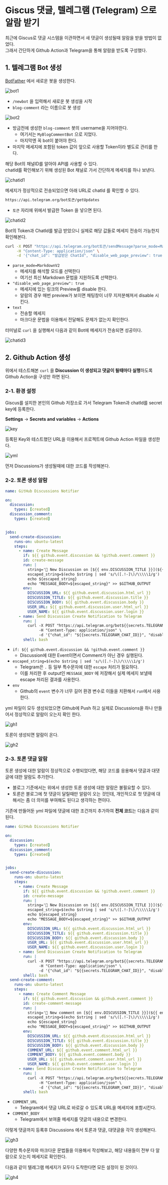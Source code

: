 # Giscus 댓글, 텔레그램 (Telegram) 으로 알람 받기

최근에 Giscus로 댓글 시스템을 이관하면서 새 댓글이 생성될때 알람을 받을 방법이 없었다.  
그래서 간단하게 Github Action과 Telegram을 통해 알람을 받도록 구성했다.

## 1. 텔레그램 Bot 생성

[BotFather](https://telegram.me/BotFather) 에서 새로운 봇을 생성한다.

![bot1](./images/bot1.png)

- `/newbot` 을 입력해서 새로운 봇 생성을 시작
- `blog-comment` 라는 이름으로 봇 생성

![bot2](./images/bot2.png)

- 방금전에 생성한 `blog-comment` 봇의 username을 지어야한다.
  - 여기서는 `MyBlogCommentBot` 으로 지었다.
  - 마지막엔 꼭 bot이 붙어야 한다.
- 마지막 메세지에 포함된 token 값이 앞으로 사용할 Token이라 별도로 관리를 한다.

해당 Bot의 채널ID를 알아야 API를 사용할 수 있다.  
chatId를 확인해보기 위해 생성된 Bot 채널로 가서 간단하게 메세지를 하나 보낸다.

![chatid1](./images/chatid1.png)

메세지가 정상적으로 전송되었으면 아래 URL로 chatId 를 확인할 수 있다.

```bash
https://api.telegram.org/bot토큰/getUpdates
```
- `토큰` 자리에 위에서 발급한 Token 을 넣으면 된다.

![chatid2](./images/chatid2.png)

Bot의 Token과 ChatId를 발급 받았으니 실제로 해당 값들로 메세지 전송이 가능한지 확인해본다.

```bash
curl -X POST "https://api.telegram.org/bot토큰/sendMessage?parse_mode=MarkdownV2" \
     -H "Content-Type: application/json" \
     -d '{"chat_id": "발급받은 ChatId", "disable_web_page_preview": true, "text": "`const a = api()` 잘가냐"}'
```

- `parse_mode=MarkdownV2`
  - 메세지를 해석할 모드를 선택한다
  - 여기선 최신 Markdown 문법을 지원하도록 선택한다.
- `"disable_web_page_preview": true`
  - 메세지에 있는 링크의 Preview를 disable 한다.
  - 알람의 경우 매번 preview가 보이면 채팅창이 너무 지저분해져서 disable 시킨다.
- `text`
  - 전송할 메세지
  - 마크다운 문법을 이용해서 전달해도 문제가 없는지 확인한다.

터미널로 `curl` 을 실행해서 다음과 같이 Bot에 메세지가 전송되면 성공이다.

![chatid3](./images/chatid3.png)

## 2. Github Action 생성

위에서 테스트해본 `curl` 을 **Discussion 이 생성되고 댓글이 될때마다 실행**하도록 Github Action을 구성만 하면 된다.  
  
### 2-1. 환경 설정

Giscus를 설치한 본인의 Github 저장소로 가서 Telegram Token과 chatId를 secret key에 등록한다.  
  
**Settings** -> **Secrets and variables** -> **Actions**

![key](./images/key.png)

등록된 Key와 테스트했던 URL을 이용해서 프로젝트에 Github Action 파일을 생성한다.

![yml](./images/yml.png)

먼저 Discussions가 생성될때에 대한 코드를 작성해본다.

### 2-2. 토론 생성 알람

```yml
name: GitHub Discussions Notifier

on:
  discussion:
    types: [created]
  discussion_comment:
    types: [created]


jobs:
  send-create-discussion:
    runs-on: ubuntu-latest
    steps:
      - name: Create Message
        if: ${{ github.event.discussion && !github.event.comment }}
        id: create-message
        run: |
          string='🐛 New Discussion on [${{ env.DISCUSSION_TITLE }}](${{ env.DISCUSSION_URL }}) \nby[@${{ env.USER_NAME }}](${{ env.USER_URL }}) \n\n${{ env.DISCUSSION_BODY }}"'
          escaped_string=$(echo $string | sed 's/\([.!-]\)/\\\\\1/g')
          echo ${escaped_string}
          echo "MESSAGE_BODY=${escaped_string}" >> $GITHUB_OUTPUT
        env:
          DISCUSSION_URL: ${{ github.event.discussion.html_url }}
          DISCUSSION_TITLE: ${{ github.event.discussion.title }}
          DISCUSSION_BODY: ${{ github.event.discussion.body }}
          USER_URL: ${{ github.event.discussion.user.html_url }}
          USER_NAME: ${{ github.event.discussion.user.login }}
      - name: Send Discussion Create Notification to Telegram
        run: |
          curl -X POST "https://api.telegram.org/bot${{secrets.TELEGRAM_TOKEN}}/sendMessage?parse_mode=MarkdownV2" \
               -H "Content-Type: application/json" \
               -d '{"chat_id": "${{secrets.TELEGRAM_CHAT_ID}}", "disable_web_page_preview": true, "text": "${{ steps.create-message.outputs.MESSAGE_BODY }}"'
        shell: bash
```

- `if: ${{ github.event.discussion && !github.event.comment }}`
  - Discussion에 대한 Event이면서 Comment가 아닌 경우 실행된다.
- `escaped_string=$(echo $string | sed 's/\([.!-]\)/\\\\\1/g')` 
  - Telegram은 `.` 등 일부 특수문자에 대한 `escape` 처리가 필요하다.
  - 이를 처리한 후 output인 `MESSAGE_BODY` 에 저장해서 실제 메세지 보낼때 escape 처리된 결과를 사용한다.
- `env`
  - Github의 `event` 변수가 너무 길어 환경 변수로 이들을 치환해서 `run`에서 사용한다.

yml 파일이 모두 생성되었으면 Github에 Push 하고 실제로 Discussions을 하나 만들어서 정상적으로 알람이 오는지 확인 한다.

![gh1](./images/gh1.png)

토론이 생성되면 알람이 온다.

![gh2](./images/gh2.png)

### 2-3. 토론 댓글 알람

토론 생성에 대한 알람이 정상적으로 수행되었다면, 해당 코드를 응용해서 댓글과 대댓글에 대한 알람도 추가한다.

- 블로그 기준에서는 위에서 생성한 토론 생성에 대한 알람은 불필요할 수 있다.
- 토론은 블로그에 첫 댓글이 달릴때만 알람이 오는 것인데, 개인적으로 첫 댓글에 대해서는 좀 더 의미를 부여해도 된다고 생각하는 편이다.

기존에 만들어둔 yml 파일에 댓글에 대한 조건까지 추가하여 **전체 코드**는 다음과 같이 된다.

```yml
name: GitHub Discussions Notifier

on:
  discussion:
    types: [created]
  discussion_comment:
    types: [created]


jobs:
  send-create-discussion:
    runs-on: ubuntu-latest
    steps:
      - name: Create Message
        if: ${{ github.event.discussion && !github.event.comment }}
        id: create-message
        run: |
          string='🐛 New Discussion on [${{ env.DISCUSSION_TITLE }}](${{ env.DISCUSSION_URL }}) \nby[@${{ env.USER_NAME }}](${{ env.USER_URL }}) \n\n${{ env.DISCUSSION_BODY }}"'
          escaped_string=$(echo $string | sed 's/\([.!-]\)/\\\\\1/g')
          echo ${escaped_string}
          echo "MESSAGE_BODY=${escaped_string}" >> $GITHUB_OUTPUT
        env:
          DISCUSSION_URL: ${{ github.event.discussion.html_url }}
          DISCUSSION_TITLE: ${{ github.event.discussion.title }}
          DISCUSSION_BODY: ${{ github.event.discussion.body }}
          USER_URL: ${{ github.event.discussion.user.html_url }}
          USER_NAME: ${{ github.event.discussion.user.login }}
      - name: Send Discussion Create Notification to Telegram
        run: |
          curl -X POST "https://api.telegram.org/bot${{secrets.TELEGRAM_TOKEN}}/sendMessage?parse_mode=MarkdownV2" \
               -H "Content-Type: application/json" \
               -d '{"chat_id": "${{secrets.TELEGRAM_CHAT_ID}}", "disable_web_page_preview": true, "text": "${{ steps.create-message.outputs.MESSAGE_BODY }}"'
        shell: bash
  send-create-comment:
    runs-on: ubuntu-latest
    steps:
      - name: Create Comment Message
        if: ${{ github.event.discussion && github.event.comment }}
        id: create-comment-message
        run: |
          string='💬 New comment on [${{ env.DISCUSSION_TITLE }}](${{ env.COMMENT_URL }}) \nby[@${{ env.USER_NAME }}](${{ env.USER_URL }}) \n\n${{ env.COMMENT_BODY }}"'
          escaped_string=$(echo $string | sed 's/\([.!-]\)/\\\\\1/g')
          echo ${escaped_string}
          echo "MESSAGE_BODY=${escaped_string}" >> $GITHUB_OUTPUT
        env:
          DISCUSSION_URL: ${{ github.event.discussion.html_url }}
          DISCUSSION_TITLE: ${{ github.event.discussion.title }}
          DISCUSSION_BODY: ${{ github.event.discussion.body }}
          COMMENT_URL: ${{ github.event.comment.html_url }}
          COMMENT_BODY: ${{ github.event.comment.body }}
          USER_URL: ${{ github.event.comment.user.html_url }}
          USER_NAME: ${{ github.event.comment.user.login }}
      - name: Send Discussion Create Notification to Telegram
        run: |
          curl -X POST "https://api.telegram.org/bot${{secrets.TELEGRAM_TOKEN}}/sendMessage?parse_mode=MarkdownV2" \
               -H "Content-Type: application/json" \
               -d '{"chat_id": "${{secrets.TELEGRAM_CHAT_ID}}", "disable_web_page_preview": true, "text": "${{ steps.create-comment-message.outputs.MESSAGE_BODY }}"'
        shell: bash
```

- `COMMENT_URL`
  - Telegram에서 댓글 URL로 바로갈 수 있도록 URL을 메세지에 포함시킨다.
- `COMMENT_BODY`
  - Telegram에서 보여줄 메세지를 댓글의 내용으로 변경한다.


이렇게 댓글까지 등록후 Discussions 에서 토론과 댓글, 대댓글을 각각 생성해본다.

![gh3](./images/gh3.png)

다양한 특수문자와 마크다운 문법들을 이용해서 작성해보고, 해당 내용들이 전부 다 알람으로 오는지 메세지로 확인한다.  
  
다음과 같이 텔레그램 메세지가 모두다 도착한다면 모든 설정이 된 것이다.

![gh4](./images/gh4.png)

